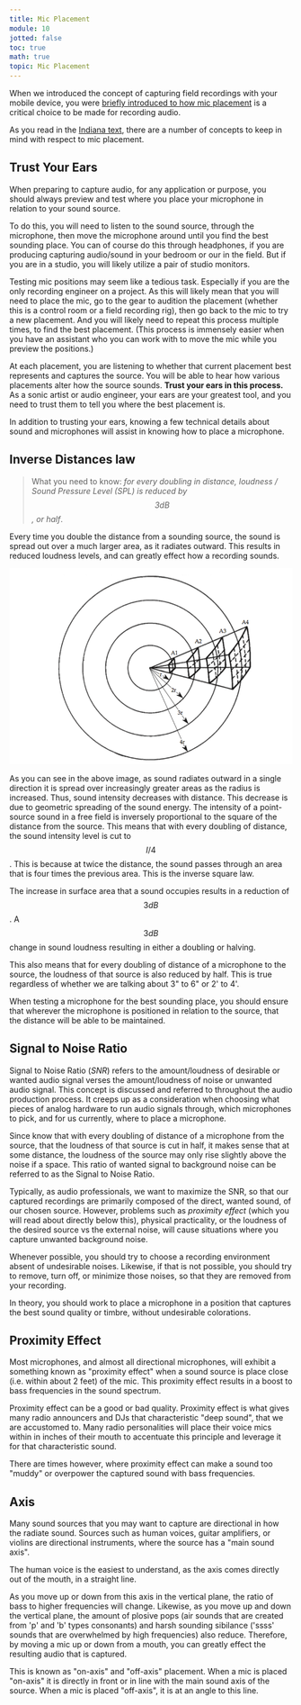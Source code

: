 ```yaml
---
title: Mic Placement
module: 10
jotted: false
toc: true
math: true
topic: Mic Placement
---
```


When we introduced the concept of capturing field recordings with your mobile device, you were [briefly introduced to how mic placement]({{site.baseurl}}/modules/week-3/captureYourWorld/#my-example-1) is a critical choice to be made for recording audio.

As you read in the [Indiana text](https://cmtext.indiana.edu/studio/chapter2_mics2.php), there are a number of concepts to keep in mind with respect to mic placement.

## Trust Your Ears

When preparing to capture audio, for any application or purpose, you should always preview and test where you place your microphone in relation to your sound source.

To do this, you will need to listen to the sound source, through the microphone, then move the microphone around until you find the best sounding place. You can of course do this through headphones, if you are producing capturing audio/sound in your bedroom or our in the field. But if you are in a studio, you will likely utilize a pair of studio monitors.

Testing mic positions may seem like a tedious task. Especially if you are the only recording engineer on a project. As this will likely mean that you will need to place the mic, go to the gear to audition the placement (whether this is a control room or a field recording rig), then go back to the mic to try a new placement. And you will likely need to repeat this process multiple times, to find the best placement. (This process is immensely easier when you have an assistant who you can work with to move the mic while you preview the positions.)

At each placement, you are listening to whether that current placement best represents and captures the source. You will be able to hear how various placements alter how the source sounds. **Trust your ears in this process.** As a sonic artist or audio engineer, your ears are your greatest tool, and you need to trust them to tell you where the best placement is.

In addition to trusting your ears, knowing a few technical details about sound and microphones will assist in knowing how to place a microphone.

## Inverse Distances law

> What you need to know: _for every doubling in distance, loudness / Sound Pressure Level (SPL) is reduced by $$3dB$$, or half_.

Every time you double the distance from a sounding source, the sound is spread out over a much larger area, as it radiates outward. This results in reduced loudness levels, and can greatly effect how a recording sounds.

![Sound in the free field spreading out to a larger area as distance increases.](../imgs/inverse-distance-law.png "Sound in the free field spreading out to a larger area as distance increases.")

As you can see in the above image, as sound radiates outward in a single direction it is spread over increasingly greater areas as the radius is increased. Thus, sound intensity decreases with distance. This decrease is due to geometric spreading of the sound energy. The intensity of a point-source sound in a free field is inversely proportional to the square of the distance from the source. This means that with every doubling of distance, the sound intensity level is cut to $$I/4$$. This is because at twice the distance, the sound passes through an area that is four times the previous area. This is the inverse square law.

The increase in surface area that a sound occupies results in a reduction of $$3dB$$. A $$3dB$$ change in sound loudness resulting in either a doubling or halving.

This also means that for every doubling of distance of a microphone to the  source, the loudness of that source is also reduced by half. This is true regardless of whether we are talking about 3" to 6" or 2' to 4'.

When testing a microphone for the best sounding place, you should ensure that wherever the microphone is positioned in relation to the source, that the distance will be able to be maintained.

## Signal to Noise Ratio

Signal to Noise Ratio (_SNR_) refers to the amount/loudness of desirable or wanted audio signal verses the amount/loudness of noise or unwanted audio signal. This concept is discussed and referred to throughout the audio production process. It creeps up as a consideration when choosing what pieces of analog hardware to run audio signals through, which microphones to pick, and for us currently, where to place a microphone.

Since know that with every doubling of distance of a microphone from the source, that the loudness of that source is cut in half, it makes sense that at some distance, the loudness of the source may only rise slightly above the noise if a space. This ratio of wanted signal to background noise can be referred to as the Signal to Noise Ratio.

Typically, as audio professionals, we want to maximize the SNR, so that our captured recordings are primarily composed of the direct, wanted sound, of our chosen source. However, problems such as _proximity effect_ (which you will read about directly below this), physical practicality, or the loudness of the desired source vs the external noise, will cause situations where you capture unwanted background noise.

Whenever possible, you should try to choose a recording environment absent of undesirable noises. Likewise, if that is not possible, you should try to remove, turn off, or minimize those noises, so that they are removed from your recording.

In theory, you should work to place a microphone in a position that captures the best sound quality or timbre, without undesirable colorations. 

## Proximity Effect

Most microphones, and almost all directional microphones, will exhibit a something known as "proximity effect" when a sound source is place close (i.e. within about 2 feet) of the mic. This proximity effect results in a boost to bass frequencies in the sound spectrum.

Proximity effect can be a good or bad quality. Proximity effect is what gives many radio announcers and DJs that characteristic "deep sound", that we are accustomed to. Many radio personalities will place their voice mics within in inches of their mouth to accentuate this principle and leverage it for that characteristic sound.

There are times however, where proximity effect can make a sound too "muddy" or overpower the captured sound with bass frequencies.

## Axis

Many sound sources that you may want to capture are directional in how the radiate sound. Sources such as human voices, guitar amplifiers, or violins are directional instruments, where the source has a "main sound axis".

The human voice is the easiest to understand, as the axis comes directly out of the mouth, in a straight line.

As you move up or down from this axis in the vertical plane, the ratio of bass to higher frequencies will change. Likewise, as you move up and down the vertical plane, the amount of plosive pops (air sounds that are created from 'p' and 'b' types consonants) and harsh sounding sibilance ('ssss' sounds that are overwhelmed by high frequencies) also reduce. Therefore, by moving a mic up or down from a mouth, you can greatly effect the resulting audio that is captured.

This is known as "on-axis" and "off-axis" placement. When a mic is placed "on-axis" it is directly in front or in line with the main sound axis of the source. When a mic is placed "off-axis", it is at an angle to this line.
